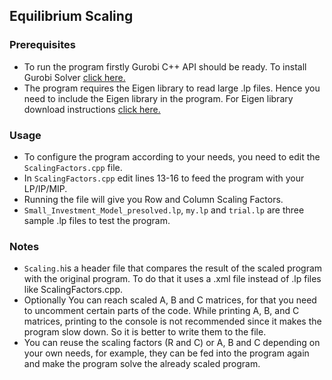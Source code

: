 ## Equilibrium Scaling

### Prerequisites
- To run the program firstly Gurobi C++ API should be ready. To install Gurobi Solver [click here.](https://www.gurobi.com/free-trial/ "Gurobi Solver Website")
- The program requires the Eigen library to read large .lp files. Hence you need to include the Eigen library in the program. For Eigen library download instructions [click here.](https://eigen.tuxfamily.org/ "Eigen library download")

### Usage
- To configure the program according to your needs, you need to edit the `ScalingFactors.cpp` file.
- In `ScalingFactors.cpp` edit lines 13-16 to feed the program with your LP/IP/MIP.
- Running the file will give you Row and Column Scaling Factors.
- `Small_Investment_Model_presolved.lp`, `my.lp` and `trial.lp` are three sample .lp files to test the program.
 
### Notes 
- `Scaling.h`is a header file that compares the result of the scaled program with the original program. To do that it uses a .xml file instead of .lp files like ScalingFactors.cpp.
- Optionally You can reach scaled A, B and C matrices, for that you need to uncomment certain parts of the code. While printing A, B, and C matrices, printing to the console is not recommended since it makes the program slow down. So it is better to write them to the file.  
- You can reuse the scaling factors (R and C) or A, B and C depending on your own needs, for example, they can be fed into the program again and make the program solve the already scaled program.
